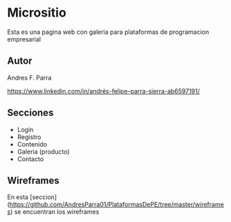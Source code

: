# Micrositio

Esta es una pagina web con galeria para plataformas de programacion empresarial

## Autor

Andres F. Parra

https://www.linkedin.com/in/andrés-felipe-parra-sierra-ab6597191/

## Secciones

* Login
* Registro
* Contenido
* Galeria (producto)
* Contacto

## Wireframes

En esta [seccion] (https://github.com/AndresParra01/PlataformasDePE/tree/master/wireframes) se encuentran los wireframes 
